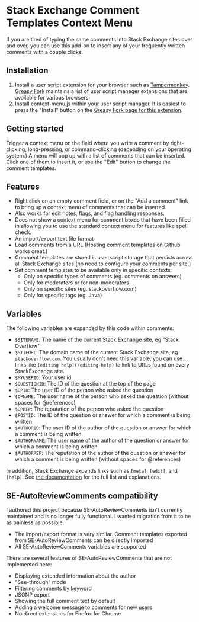 # Stack Exchange Comment Templates Context Menu

If you are tired of typing the same comments into Stack Exchange sites over and over, you can use this add-on to insert any of your frequently written comments with a couple clicks.

## Installation

1. Install a user script extension for your browser such as [Tampermonkey](https://www.tampermonkey.net/).  [Greasy Fork](https://greasyfork.org/en) maintains a list of user script manager extensions that are available for various browsers.
2. Install context-menu.js within your user script manager. It is easiest to press the "Install" button on the [Greasy Fork page for this extension](https://greasyfork.org/en/scripts/433721-stack-exchange-comment-template-context-menu).

## Getting started

Trigger a context menu on the field where you write a comment by right-clicking, long-pressing, or command-clicking (depending on your operating system.) A menu will pop up with a list of comments that can be inserted. Click one of them to insert it, or use the "Edit" button to change the comment templates.

## Features

 - Right click on an empty comment field, or on the "Add a comment" link to bring up a context menu of comments that can be inserted.
 - Also works for edit notes, flags, and flag handling responses.
 - Does not show a context menu for comment boxes that have been filled in allowing you to use the standard context menu for features like spell check.
 - An import/export text file format
 - Load comments from a URL (Hosting comment templates on Github works great.)
 - Comment templates are stored is user script storage that persists across all Stack Exchange sites (no need to configure your comments per site.)
 - Set comment templates to be available only in specific contexts:
   - Only on specific types of comments (eg. comments on answers)
   - Only for moderators or for non-moderators
   - Only on specific sites (eg. stackoverflow.com)
   - Only for specific tags (eg. Java)

## Variables

The following variables are expanded by this code within comments:

 - `$SITENAME`: The name of the current Stack Exchange site, eg "Stack Overflow"
 - `$SITEURL`: The domain name of the current Stack Exchange site, eg `stackoverflow.com`. You usually don't need this variable, you can use links like `[editing help](/editing-help)` to link to URLs found on every StackExchange site.
 - `$MYUSERID`: Your user id
 - `$QUESTIONID`: The ID of the question at the top of the page
 - `$OPID`: The user ID of the person who asked the question
 - `$OPNAME`: The user name of the person who asked the question (without spaces for @references)
 - `$OPREP`: The reputation of the person who asked the question
 - `$POSTID`: The ID of the question or answer for which a comment is being written
 - `$AUTHORID`: The user ID of the author of the question or answer for which a comment is being written
 - `$AUTHORNAME`: The user name of the author of the question or answer for which a comment is being written
 - `$AUTHORREP`: The reputation of the author of the question or answer for which a comment is being written (without spaces for @references)

In addition, Stack Exchange expands links such as `[meta]`, `[edit]`, and `[help]`. See [the documentation](//stackoverflow.com/editing-help#comment-formatting) for the full list and explanations.

## SE-AutoReviewComments compatibility

I authored this project because SE-AutoReviewComments isn't currently maintained and is no longer fully functional. I wanted migration from it to be as painless as possible.

 - The import/export format is very similar. Comment templates exported from SE-AutoReviewComments can be directly imported
 - All SE-AutoReviewComments variables are supported

There are several features of SE-AutoReviewComments that are not implemented here:

 - Displaying extended information about the author
 - "See-through" mode
 - Filtering comments by keyword
 - JSONP export
 - Showing the full comment text by default
 - Adding a welcome message to comments for new users
 - No direct extensions for Firefox for Chrome
